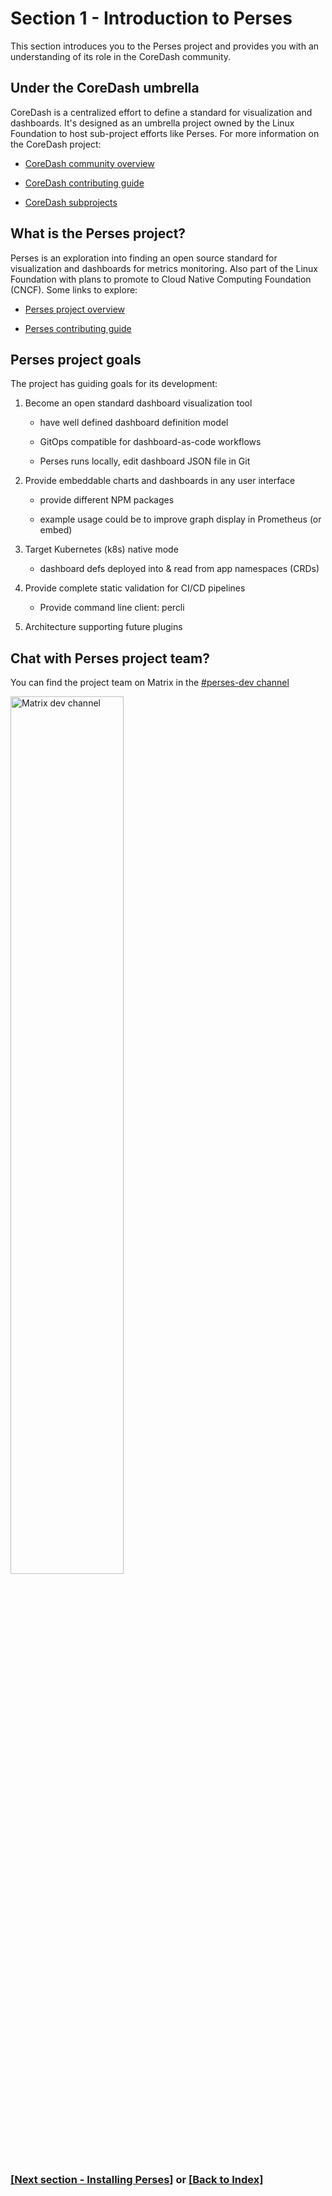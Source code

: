 # Section 1 - Introduction to Perses

This section introduces you to the Perses project and provides you with an understanding of its role in the CoreDash
community. 

## Under the CoreDash umbrella
CoreDash is a centralized effort to define a standard for visualization and dashboards. It's designed as an umbrella 
project owned by the Linux Foundation to host sub-project efforts like Perses. For more information on the CoreDash 
project:

 - [CoreDash community overview](https://github.com/coredashio/community)

 - [CoreDash contributing guide](https://github.com/coredashio/community/blob/main/CONTRIBUTING.md)

 - [CoreDash subprojects](https://github.com/coredashio/community/blob/main/subprojects.md)


## What is the Perses project?
Perses is an exploration into finding an open source standard for visualization and dashboards for metrics monitoring. 
Also part of the Linux Foundation with plans to promote to Cloud Native Computing Foundation (CNCF). Some links to 
explore:

 - [Perses project overview](https://github.com/perses/perses)

 - [Perses contributing guide](https://github.com/perses/perses/blob/main/CONTRIBUTING.md)


## Perses project goals
The project has guiding goals for its development:

  1. Become an open standard dashboard visualization tool

     - have well defined dashboard definition model

      - GitOps compatible for dashboard-as-code workflows

      - Perses runs locally, edit dashboard JSON file in Git


  2. Provide embeddable charts and dashboards in any user interface

     - provide different NPM packages

     - example usage could be to improve graph display in Prometheus (or embed)


  3. Target Kubernetes (k8s) native mode
     
     - dashboard defs deployed into & read from app namespaces (CRDs)


  4. Provide complete static validation for CI/CD pipelines

     - Provide command line client: percli 

   
  5. Architecture supporting future plugins


## Chat with Perses project team?
You can find the project team on Matrix in the [#perses-dev channel](https://matrix.to/#/#perses-dev:matrix.org)

<img src="https://o11y-workshops.gitlab.io/workshop-perses/images/lab01-1.png" alt="Matrix dev channel" style="width: 60%;" />


### [[Next section - Installing Perses]](../section-2/installing.md) or [[Back to Index]](../index.md)